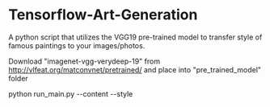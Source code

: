 # Tensorflow-Art-Generation

A python script that utilizes the VGG19 pre-trained model to transfer style of famous paintings to your images/photos.

Download "imagenet-vgg-verydeep-19" from http://vlfeat.org/matconvnet/pretrained/ and place into "pre_trained_model" folder

python run_main.py --content <content file> --style <style file> --output <output file>
